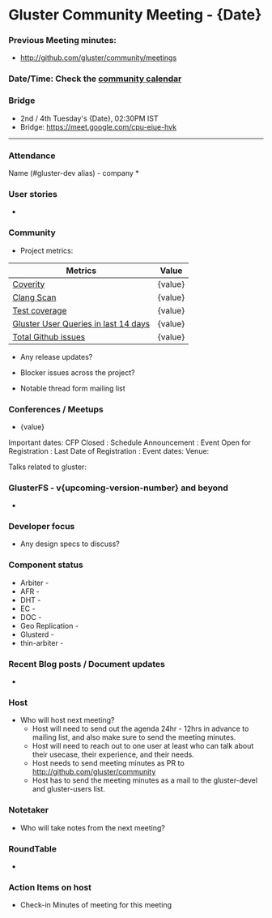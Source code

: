 # Gluster Community Meeting -  {Date}


### Previous Meeting minutes:

- http://github.com/gluster/community/meetings

### Date/Time: Check the [community calendar](https://calendar.google.com/event?action=TEMPLATE&tmeid=MDQ0YmRydTllMXYzdWFoMmpsbjdqNXJlYmNfMjAyMDEwMjdUMDkwMDAwWiBzYWptb2hhbUByZWRoYXQuY29t&tmsrc=sajmoham%40redhat.com&scp=ALL)

### Bridge
  - 2nd / 4th Tuesday's {Date}, 02:30PM IST
  - Bridge: https://meet.google.com/cpu-eiue-hvk


-------

### Attendance
Name (#gluster-dev alias) - company
*

### User stories
*

### Community

* Project metrics:

|    Metrics                |   Value  |
| ------------------------- | -------- |
|[Coverity](https://scan.coverity.com/projects/gluster-glusterfs)  | {value}  |
|[Clang Scan](https://build.gluster.org/job/clang-scan/lastBuild/) |   {value}  |
|[Test coverage](https://build.gluster.org/job/line-coverage/lastCompletedBuild/Line_20Coverage_20Report/)|    {value} |
|[Gluster User Queries in last 14 days](https://lists.gluster.org/pipermail/gluster-users/2020-January/thread.html)        |     {value}     |
|[Total Github issues](https://github.com/gluster/glusterfs/issues)       |    {value}   |


* Any release updates?

* Blocker issues across the project?


* Notable thread form mailing list


### Conferences / Meetups

* {value}

Important dates:
CFP Closed :
Schedule Announcement :
Event Open for Registration :
Last Date of Registration :
Event dates:
Venue:

Talks related to gluster:



### GlusterFS - v{upcoming-version-number} and beyond
*

### Developer focus

* Any design specs to discuss?



### Component status
* Arbiter -
* AFR -
* DHT -
* EC -
* DOC -
* Geo Replication -
* Glusterd -
* thin-arbiter -



### Recent Blog posts / Document updates
*


### Host

* Who will host next meeting?
  - Host will need to send out the agenda 24hr - 12hrs in advance to mailing list, and also make sure to send the meeting minutes.
  - Host will need to reach out to one user at least who can talk about their usecase, their experience, and their needs.
  - Host needs to send meeting minutes as PR to http://github.com/gluster/community
  - Host has to send the meeting minutes as a mail to the gluster-devel and gluster-users list.


### Notetaker

* Who will take notes from the next meeting?


### RoundTable
*


### Action Items on host
* Check-in Minutes of meeting for this meeting

